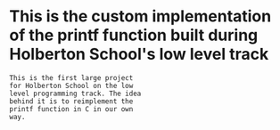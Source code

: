 # This is the custom implementation of the printf function built during Holberton School's low level track

~~~
This is the first large project
for Holberton School on the low
level programming track. The idea
behind it is to reimplement the 
printf function in C in our own
way.
~~~
